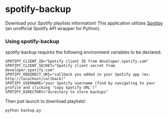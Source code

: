 
# spotify-backup
Download your Spotify playlists information! This application utilizes [Spotipy](https://github.com/plamere/spotipy) (an unofficial Spotify API wrapper for Python).

### Using spotify-backup

spotify-backup requires the following environment variables to be declared.

```
SPOTIPY_CLIENT_ID="Spotify client ID from developer.spotify.com"
SPOTIPY_CLIENT_SECRET="Spotify client secret from developer.spotify.com"
SPOTIPY_REDIRECT_URI="callback you added in your Spotify app (ex. http://localhost/callback)"
SPOTIPY_USERNAME="your Spotify username (find by navigating to your profile and clicking 'Copy Spotify URL')"
SPOTIPY_DIRECTORY="directory to store backups"
```

Then just launch to download playlists!
```
python backup.py
```
